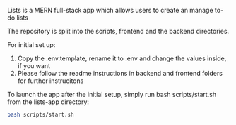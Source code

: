 Lists is a MERN full-stack app which allows users to create an manage to-do lists

The repository is split into the scripts, frontend and the backend directories.

For initial set up:

1. Copy the .env.template, rename it to .env and change the values inside, if you want
2. Please follow the readme instructions in backend and frontend folders for further instrucitons

To launch the app after the initial setup, simply run bash scripts/start.sh from the lists-app directory:

```bash
bash scripts/start.sh
```